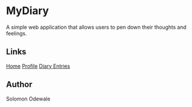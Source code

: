 # MyDiary
A simple web application that allows users to pen down their thoughts and feelings.

## Links
[Home](https://seunmeme.github.io/My_Diary/UI/index.html)
[Profile](https://seunmeme.github.io/My_Diary/UI/profile.html)
[Diary Entries](https://seunmeme.github.io/My_Diary/UI/entries.html)

## Author
Solomon Odewale